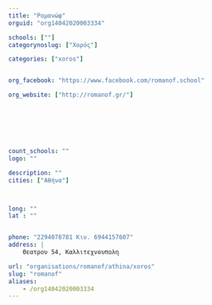```yaml
---
title: "Ρομανώφ"
orguid: "org14042020003334"

schools: [""]
categorynoslug: ["Χορός"]

categories: ["xoros"]


org_facebook: "https://www.facebook.com/romanof.school"

org_website: ["http://romanof.gr/"]







count_schools: ""
logo: ""

description: ""
cities: ["Αθήνα"]



long: ""
lat : ""


phone: "2294078781 Κιν. 6944157607"
address: |
    Θεατρου 54, Καλλιτεχνουπολη

url: "organisations/romanof/athina/xoros"
slug: "romanof"
aliases:
    - /org14042020003334
---
```



